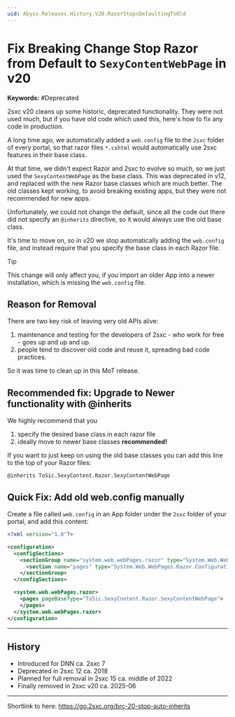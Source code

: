 ```yaml
---
uid: Abyss.Releases.History.V20.RazorStopsDefaultingToOld
---
```


# Fix Breaking Change Stop Razor from Default to `SexyContentWebPage` in v20

**Keywords:** #Deprecated

2sxc v20 cleans up some historic, deprecated functionality.
They were not used much, but if you have old code which used this, here's how to fix any code in production.

A long time ago, we automatically added a `web.config` file to the `2sxc` folder of every portal,
so that razor files `*.cshtml` would automatically use 2sxc features in their base class.

At that time, we didn't expect Razor and 2sxc to evolve so much, so we just used the `SexyContentWebPage` as the base class.
This was deprecated in v12, and replaced with the new Razor base classes which are much better.
The old classes kept working, to avoid breaking existing apps, but they were not recommended for new apps.

Unfortunately, we could not change the default, since all the code out there
did not specify an `@inherits` directive, so it would always use the old base class.

It's time to move on, so in v20 we stop automatically adding the `web.config` file, and instead require that you specify the base class in each Razor file.

> [!TIP]
> This change will only affect you, if you import an older App into a newer installation,
> which is missing the `web.config` file.

## Reason for Removal

There are two key risk of leaving very old APIs alive:

1. maintenance and testing for the developers of 2sxc - who work for free - goes up and up and up.
1. people tend to discover old code and reuse it, spreading bad code practices.

So it was time to clean up in this MoT release.

## Recommended fix: Upgrade to Newer functionality with @inherits

We highly recommend that you

1. specify the desired base class in each razor file
1. ideally move to newer base classes **recommended!**

If you want to just keep on using the old base classes you can add this line to the top of your Razor files:

```razor
@inherits ToSic.SexyContent.Razor.SexyContentWebPage
```



## Quick Fix: Add old web.config manually

Create a file called `web.config` in an App folder under the `2sxc` folder of your portal, and add this content:

```xml
<?xml version="1.0"?>

<configuration>
  <configSections>
    <sectionGroup name="system.web.webPages.razor" type="System.Web.WebPages.Razor.Configuration.RazorWebSectionGroup, System.Web.WebPages.Razor">
      <section name="pages" type="System.Web.WebPages.Razor.Configuration.RazorPagesSection, System.Web.WebPages.Razor" requirePermission="false" />
    </sectionGroup>
  </configSections>

  <system.web.webPages.razor>
    <pages pageBaseType="ToSic.SexyContent.Razor.SexyContentWebPage">
    </pages>
  </system.web.webPages.razor>
</configuration>
```


---

## History

* Introduced for DNN ca. 2sxc 7
* Deprecated in 2sxc 12 ca. 2018
* Planned for full removal in 2sxc 15 ca. middle of 2022
* Finally removed in 2sxc v20 ca. 2025-06

---

Shortlink to here: <https://go.2sxc.org/brc-20-stop-auto-inherits>
